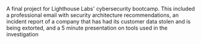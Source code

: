 A final project for Lighthouse Labs' cybersecurity bootcamp. This included a professional email with security architecture recommendations, an incident report of a company that has had its customer data stolen and is being extorted, and a 5 minute presentation on tools used in the investigation
